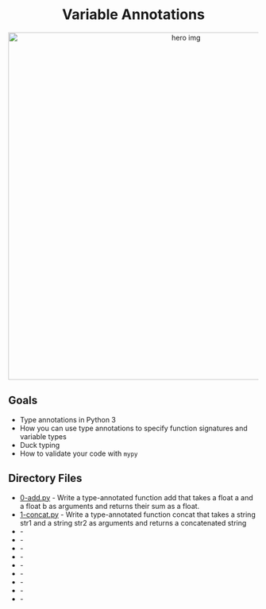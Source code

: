 <h1 align="center">Variable Annotations</h1>

<p align="center">
  <img src="https://i.redd.it/y9y25tefi5401.png" alt="hero img" width="700">
</p>

## Goals

* Type annotations in Python 3
* How you can use type annotations to specify function signatures and variable types
* Duck typing
* How to validate your code with `mypy`

## Directory Files

* [0-add.py](0-add.py) - Write a type-annotated function add that takes a float a and a float b as arguments and returns their sum as a float.
* [1-concat.py](1-concat.py) - Write a type-annotated function concat that takes a string str1 and a string str2 as arguments and returns a concatenated string
* []() -
* []() -
* []() -
* []() -
* []() -
* []() -
* []() -
* []() -
* []() -

